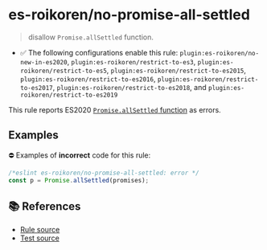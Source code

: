# es-roikoren/no-promise-all-settled
> disallow `Promise.allSettled` function.

- ✅ The following configurations enable this rule: `plugin:es-roikoren/no-new-in-es2020`, `plugin:es-roikoren/restrict-to-es3`, `plugin:es-roikoren/restrict-to-es5`, `plugin:es-roikoren/restrict-to-es2015`, `plugin:es-roikoren/restrict-to-es2016`, `plugin:es-roikoren/restrict-to-es2017`, `plugin:es-roikoren/restrict-to-es2018`, and `plugin:es-roikoren/restrict-to-es2019`

This rule reports ES2020 [`Promise.allSettled` function](https://github.com/tc39/proposal-promise-allSettled) as errors.

## Examples

⛔ Examples of **incorrect** code for this rule:

```js
/*eslint es-roikoren/no-promise-all-settled: error */
const p = Promise.allSettled(promises);
```

## 📚 References

- [Rule source](https://github.com/roikoren755/eslint-plugin-es/blob/v0.0.4/src/rules/no-promise-all-settled.ts)
- [Test source](https://github.com/roikoren755/eslint-plugin-es/blob/v0.0.4/tests/src/rules/no-promise-all-settled.ts)
